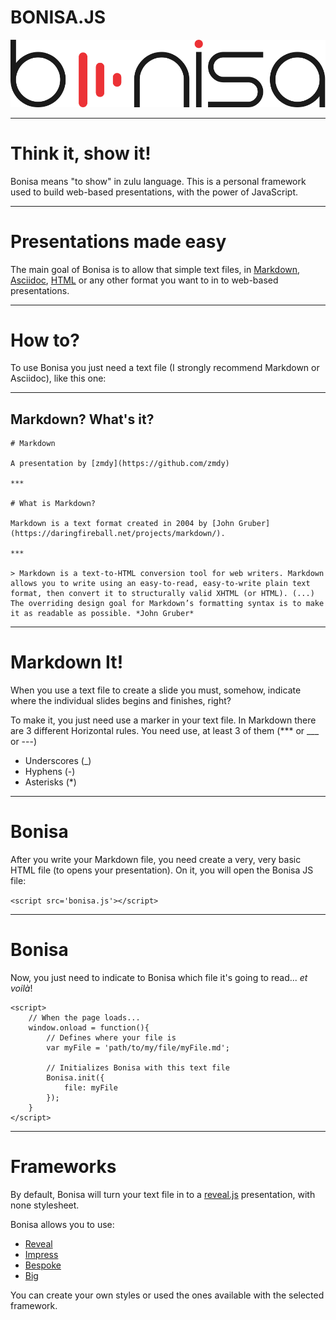 # BONISA.JS

![Bonisa Logo](../../media/img/logo/svg/logo-full.svg)

---

# Think it, show it!

Bonisa means "to show" in zulu language. This is a personal framework used to build web-based presentations, with the power of JavaScript.

___

# Presentations made easy

The main goal of Bonisa is to allow that simple text files, in [Markdown](https://github.com/adam-p/markdown-here/wiki/Markdown-Cheatsheet), [Asciidoc](http://asciidoc.org/), [HTML](https://www.w3.org/html/) or any other format you want to in to web-based presentations.

---

# How to?

To use Bonisa you just need a text file (I strongly recommend Markdown or Asciidoc), like this one:

___

## Markdown? What's it?

```
# Markdown

A presentation by [zmdy](https://github.com/zmdy)

***

# What is Markdown?

Markdown is a text format created in 2004 by [John Gruber](https://daringfireball.net/projects/markdown/).

***

> Markdown is a text-to-HTML conversion tool for web writers. Markdown allows you to write using an easy-to-read, easy-to-write plain text format, then convert it to structurally valid XHTML (or HTML). (...) The overriding design goal for Markdown’s formatting syntax is to make it as readable as possible. *John Gruber*

```

---

# Markdown It!

When you use a text file to create a slide you must, somehow, indicate where the individual slides begins and finishes, right?

To make it, you just need use a marker in your text file. In Markdown there are 3 different Horizontal rules. You need use, at least 3 of them (*** or ___ or ---)

* Underscores (_)
* Hyphens (-)
* Asterisks (*)

---

# Bonisa

After you write your Markdown file, you need create a very, very basic HTML file (to opens your presentation). On it, you will open the Bonisa JS file:

`<script src='bonisa.js'></script>`

___

# Bonisa

Now, you just need to indicate to Bonisa which file it's going to read... _et voilà_!

```
<script>
	// When the page loads...
	window.onload = function(){
		// Defines where your file is
		var myFile = 'path/to/my/file/myFile.md';
		
		// Initializes Bonisa with this text file
		Bonisa.init({
			file: myFile
		});
	}
</script>
```

---

# Frameworks 

By default, Bonisa will turn your text file in to a [reveal.js](https://github.com/hakimel/reveal.js/) presentation, with none stylesheet.

Bonisa allows you to use:

* [Reveal](https://github.com/hakimel/reveal.js/)
* [Impress](https://github.com/impress/impress.js/)
* [Bespoke](https://github.com/bespokejs/bespoke)
* [Big](https://github.com/tmcw/big)

You can create your own styles or used the ones available with the selected framework.